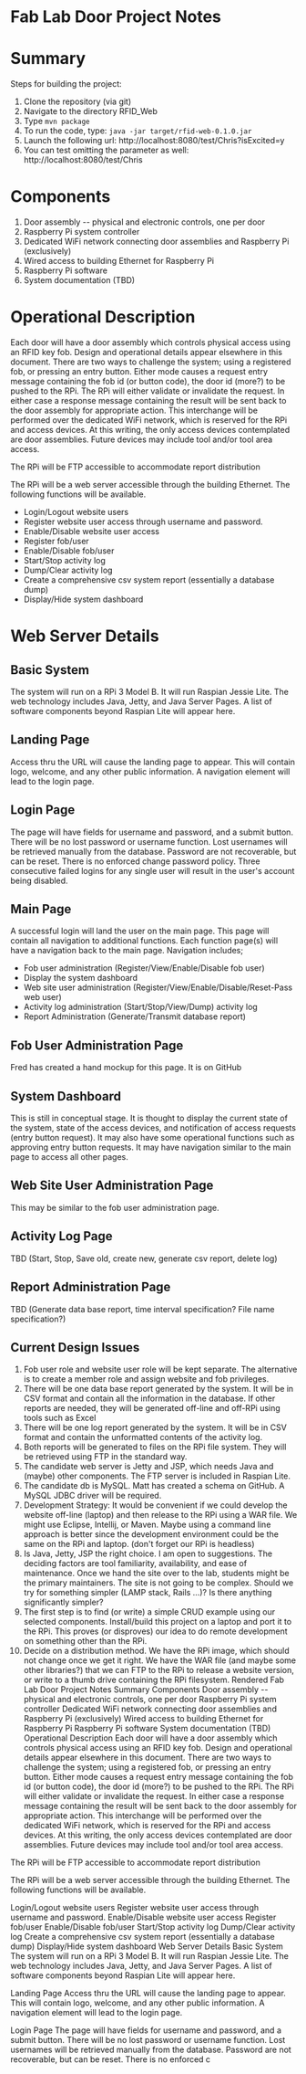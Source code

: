 # Fab Lab Door Project Notes

# Summary
Steps for building the project:
1. Clone the repository (via git)
2. Navigate to the directory RFID_Web
3. Type `mvn package`
4. To run the code, type: `java -jar target/rfid-web-0.1.0.jar`
5. Launch the following url:
http://localhost:8080/test/Chris?isExcited=y
6. You can test omitting the parameter as well:
http://localhost:8080/test/Chris

# Components

1. Door assembly  -- physical and electronic controls, one per door
2. Raspberry Pi system controller
3. Dedicated WiFi network connecting door assemblies and Raspberry Pi (exclusively)
4. Wired access to building Ethernet for Raspberry Pi
5. Raspberry Pi software
6. System documentation (TBD)

# Operational Description

Each door will have a door assembly which controls physical access using an RFID key fob.  Design and operational details appear elsewhere in this document.  There are two ways to challenge the system; using a registered fob, or pressing an entry button.  Either mode causes a request entry message containing the fob id (or button code), the door id (more?) to be pushed to the RPi.  The RPi will either validate or invalidate the request.  In either case a response message containing the result will be sent back to the door assembly for appropriate action.  This interchange will be performed over the dedicated WiFi network, which is reserved for the RPi and access devices.  At this writing, the only access devices contemplated are door assemblies.  Future devices may include tool and/or tool area access.

The RPi will be FTP accessible to accommodate report distribution

The RPi will be a web server accessible through the building Ethernet.  The following functions will be available.

- Login/Logout website users
- Register website user access through username and password.
- Enable/Disable website user access
- Register fob/user
- Enable/Disable fob/user
- Start/Stop activity log
- Dump/Clear activity log
- Create a comprehensive csv system report (essentially a database dump)
- Display/Hide system dashboard

# Web Server Details

## Basic System

The system will run on a RPi 3 Model B.  It will run Raspian Jessie Lite.  The web technology includes Java, Jetty, and Java Server Pages.  A list of software components beyond Raspian Lite will appear here.

## Landing Page

Access thru the URL will cause the landing page to appear.  This will contain logo, welcome, and any other public information.  A navigation element will lead to the login page.

## Login Page

The page will have fields for username and password, and a submit button.  There will be no lost password or username function.  Lost usernames will be retrieved manually from the database.  Password are not recoverable, but can be reset.  There is no enforced change password policy.  Three consecutive failed logins for any single user will result in the user&#39;s account being disabled.

## Main Page

A successful login will land the user on the main page.  This page will contain all navigation to additional functions.  Each function page(s) will have a navigation back to the main page.  Navigation includes;

- Fob user administration (Register/View/Enable/Disable fob user)
- Display the system dashboard
- Web site user administration (Register/View/Enable/Disable/Reset-Pass web user)
- Activity log administration (Start/Stop/View/Dump) activity log
- Report Administration (Generate/Transmit database report)

## Fob User Administration Page

Fred has created a hand mockup for this page.  It is on GitHub

## System Dashboard

This is still in conceptual stage.  It is thought to display the current state of the system, state of the access devices, and notification of access requests (entry button request).  It may also have some operational functions such as approving entry button requests.  It may have navigation similar to the main page to access all other pages.

## Web Site User Administration Page

This may be similar to the fob user administration page.

## Activity Log Page

TBD (Start, Stop, Save old, create new, generate csv report, delete log)

## Report Administration Page

TBD (Generate data base report, time interval specification?  File name specification?)

## Current Design Issues

1. Fob user role and website user role will be kept separate.  The alternative is to create a member role and assign website and fob privileges.
2. There will be one data base report generated by the system.  It will be in CSV format and contain all the information in the database.  If other reports are needed, they will be generated off-line and off-RPi using tools such as Excel
3. There will be one log report generated by the system.  It will be in CSV format and contain the unformatted contents of the activity log.
4. Both reports will be generated to files on the RPi file system.  They will be retrieved using FTP in the standard way.
5. The candidate web server is Jetty and JSP, which needs Java and (maybe) other components.  The FTP server is included in Raspian Lite.
6. The candidate db is MySQL.  Matt has created a schema on GitHub.  A MySQL JDBC driver will be required.
7. Development Strategy:  It would be convenient if we could develop the website off-line (laptop) and then release to the RPi using a WAR file.  We might use Eclipse, Intellij, or Maven.  Maybe using a command line approach is better since the development environment could be the same on the RPi and laptop.  (don&#39;t forget our RPi is headless)
  1. Is Java, Jetty, JSP the right choice.  I am open to suggestions.  The deciding factors are tool familiarity, availability, and ease of maintenance.  Once we hand the site over to the lab, students might be the primary maintainers.  The site is not going to be complex.  Should we try for something simpler (LAMP stack, Rails …)?  Is there anything significantly simpler?
  2. The first step is to find (or write) a simple CRUD example using our selected components.   Install/build this project on a laptop and port it to the RPi.  This proves (or disproves) our idea to do remote development on something other than the RPi.
  3. Decide on a distribution method.  We have the RPi image, which should not change once we get it right.  We have the WAR file (and maybe some other libraries?) that we can FTP to the RPi to release a website version, or write to a thumb drive containing the RPi filesystem.
Rendered
Fab Lab Door Project Notes
Summary
Components
Door assembly -- physical and electronic controls, one per door
Raspberry Pi system controller
Dedicated WiFi network connecting door assemblies and Raspberry Pi (exclusively)
Wired access to building Ethernet for Raspberry Pi
Raspberry Pi software
System documentation (TBD)
Operational Description
Each door will have a door assembly which controls physical access using an RFID key fob. Design and operational details appear elsewhere in this document. There are two ways to challenge the system; using a registered fob, or pressing an entry button. Either mode causes a request entry message containing the fob id (or button code), the door id (more?) to be pushed to the RPi. The RPi will either validate or invalidate the request. In either case a response message containing the result will be sent back to the door assembly for appropriate action. This interchange will be performed over the dedicated WiFi network, which is reserved for the RPi and access devices. At this writing, the only access devices contemplated are door assemblies. Future devices may include tool and/or tool area access.

The RPi will be FTP accessible to accommodate report distribution

The RPi will be a web server accessible through the building Ethernet. The following functions will be available.

Login/Logout website users
Register website user access through username and password.
Enable/Disable website user access
Register fob/user
Enable/Disable fob/user
Start/Stop activity log
Dump/Clear activity log
Create a comprehensive csv system report (essentially a database dump)
Display/Hide system dashboard
Web Server Details
Basic System
The system will run on a RPi 3 Model B. It will run Raspian Jessie Lite. The web technology includes Java, Jetty, and Java Server Pages. A list of software components beyond Raspian Lite will appear here.

Landing Page
Access thru the URL will cause the landing page to appear. This will contain logo, welcome, and any other public information. A navigation element will lead to the login page.

Login Page
The page will have fields for username and password, and a submit button. There will be no lost password or username function. Lost usernames will be retrieved manually from the database. Password are not recoverable, but can be reset. There is no enforced c

